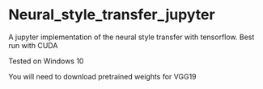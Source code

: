 # Neural_style_transfer_jupyter
A jupyter implementation of the neural style transfer with tensorflow. Best run with CUDA

Tested on Windows 10

You will need to download pretrained weights for VGG19
